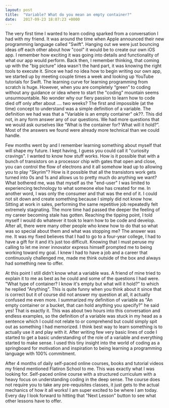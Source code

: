 ```yaml
---
layout: post
title:  "Variable? What do you mean an empty container?"
date:   2017-09-23 18:07:23 +0000
---
```


The very first time I wanted to learn coding sparked from a conversation I had with my friend. It was around the time when Apple announced their new programming language called "Swift". Hanging out we were just bouncing ideas off each other about how "cool" it would be to create our own iOS app. I remember how exciting it was going into details and functionality of what our app would perform. Back then, I remember thinking, that coming up with the "big picture" idea wasn't the hard part, it was knowing the right tools to execute it. Since we had no idea how to begin writing our own app, we started up by meeting couple times a week and looking up YouTube tutorials for Swift. The learning curve for learning programming from scratch is huge. However, when you are completely “green” to coding without any guidance or idea where to start the "coding" mountain seems unsurmountable. No wonder why our fiery passion to learn how to code died off only after about .... two weeks? The first and impossible (at the time) concept to understand was a simple definition of a variable. The definition we had was that a "Variable is an empty container" ok??. This did not, in any form answer any of our questions. We had more questions that we would ask ourselves like “What is the container for? What will it hold?”. Most of the answers we found were already more technical than we could handle.

Few months went by and I remember learning something about myself that will shape my future. I kept having, I guess you could call it "curiosity cravings". I wanted to know how stuff works. How is it possible that with a bunch of transistors on a processor chip with gates that open and close, you can control the flow of electrons and it all somehow lead up to allowing you to play "Skyrim"? How is it possible that all the transistors work gets turned into 0s and 1s and allows us to pretty much do anything we want? What bothered me, was that myself as the "end-user" I was limited to experiencing technology to what someone else has created for me. In another word, I was only the consumer and that was the end of it. I could not sit down and create something because I simply did not know how. Sitting at work in sales, performing the same repetitive job repeatedly felt extremely stagnating. The more time had passed the deeper the feeling of my career becoming stale has gotten. Reaching the tipping point, I told myself I would do whatever it took to learn how to be code and develop. After all, there were many other people who knew how to do that so what was so special about them and what was stopping me? The answer was me. It was my fixed believes that I had to go to a four-year college, I had to have a gift for it and it’s just too difficult. Knowing that I must peruse my calling to let me inner innovator express himself prompted me to being working toward my goal. I knew I had to have a job and a career that continuously challenged me, made me think outside of the box and always had something new to offer.

At this point I still didn’t know what a variable was. A friend of mine tried to explain it to me as best as he could and some of the questions I had were. "What type of container? I know it's empty but what will it hold?" to which he replied "Anything". This is quite funny when you think about it since that is correct but it of course did not answer my question at all, it actually confused me even more. I summarized my definition of variable as "An empty container or a bucket, that can hold anything you specify?" he said yes! That is exactly it. This was about two hours into this conversation and endless examples, so the definition of a variable was stuck in my head as a sentence which I could not relate to or comprehend but could simply spit out as something I had memorized. I think best way to learn something is to actually use it and play with it. After writing few very basic lines of code I started to get a basic understanding of the role of a variable and everything started to make sense. I used this tiny insight into the world of coding as a springboard for motivation and inspiration to being learning a programming language with 100% commitment. 

After 4 months of daily self-paced online courses, books and tutorial videos my friend mentioned Flatiron School to me. This was exactly what I was looking for. Self-paced online course with a structured curriculum with a heavy focus on understanding coding in the deep sense. The course does not require you to take any pre-requisites classes, it just gets to the actual mechanics of how it all works! I am super excited to be where I am today. Every day I look forward to hitting that "Next Lesson" button to see what other lessons have to offer. 






